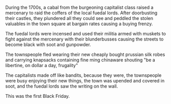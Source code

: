 During the 1700s, a cabal from the burgeoning capitalist class raised a
mercenary to raid the coffers of the local fuedal lords. After doorbusting
their castles, they plundered all they could see and peddled the stolen
valuables in the town square at bargain rates causing a buying frenzy.

The fuedal lords were incensed and used their militia armed with muskets to
fight against the mercenary with their blunderbusses causing the streets to
become black with soot and gunpowder.

The townspeople fled wearing their new cheaply bought prussian silk robes and
carrying knapsacks containing fine ming chinaware shouting "be a libertine, on
dollar a day, frugality"

The capitalists made off like bandits, because they were, the townspeople were
busy enjoying their new things, the town was upended and covered in soot, and
the fuedal lords saw the writing on the wall.

This was the first Black Friday.
